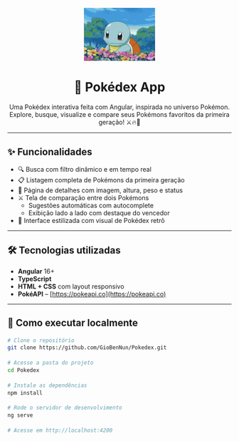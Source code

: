 <p align="center">
  <img src="./squirtle.gif" alt="Squirtle animado" width="160" />
</p>

<h1 align="center">📱 Pokédex App</h1>

<p align="center">
  Uma Pokédex interativa feita com Angular, inspirada no universo Pokémon.
  Explore, busque, visualize e compare seus Pokémons favoritos da primeira geração! ⚔️🔥🌿
</p>

---

## ✨ Funcionalidades

- 🔍 Busca com filtro dinâmico e em tempo real
- 📋 Listagem completa de Pokémons da primeira geração
- 📖 Página de detalhes com imagem, altura, peso e status
- ⚔️ Tela de comparação entre dois Pokémons
  - Sugestões automáticas com autocomplete
  - Exibição lado a lado com destaque do vencedor
- 🎨 Interface estilizada com visual de Pokédex retrô

---

## 🛠️ Tecnologias utilizadas

- **Angular** 16+
- **TypeScript**
- **HTML + CSS** com layout responsivo
- **PokéAPI** – [https://pokeapi.co](https://pokeapi.co)

---

## 🚀 Como executar localmente

```bash
# Clone o repositório
git clone https://github.com/GioBenNun/Pokedex.git

# Acesse a pasta do projeto
cd Pokedex

# Instale as dependências
npm install

# Rode o servidor de desenvolvimento
ng serve

# Acesse em http://localhost:4200

